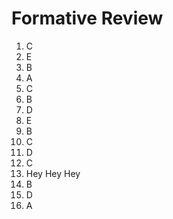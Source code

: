 # Formative Review

1. C
2. E
3. B
4. A
5. C
6. B
7. D
8. E
9. B
10. C
11. D
12. C
13. 
    Hey
    Hey
    Hey
14. B
15. D
16. A
